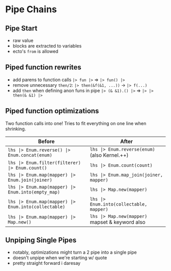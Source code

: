# Pipe Chains

## Pipe Start

- raw value
- blocks are extracted to variables
- ecto's `from` is allowed

## Piped function rewrites

- add parens to function calls `|> fun |>` => `|> fun() |>`
- remove unnecessary `then/2`: `|> then(&f(&1, ...))` -> `|> f(...)`
- add `then` when defining anon funs in pipe `|> (& &1).() |>` => `|> |> then(& &1) |>`

## Piped function optimizations

Two function calls into one! Tries to fit everything on one line when shrinking.

| Before | After |
|--------|-------|
| `lhs \|> Enum.reverse() \|> Enum.concat(enum)` | `lhs \|> Enum.reverse(enum)` (also Kernel.++) |
| `lhs \|> Enum.filter(filterer) \|> Enum.count()` | `lhs \|> Enum.count(count)` |
| `lhs \|> Enum.map(mapper) \|> Enum.join(joiner)` | `lhs \|> Enum.map_join(joiner, mapper)` |
| `lhs \|> Enum.map(mapper) \|> Enum.into(empty_map)` | `lhs \|> Map.new(mapper)` |
| `lhs \|> Enum.map(mapper) \|> Enum.into(collectable)` | `lhs \|> Enum.into(collectable, mapper)` |
| `lhs \|> Enum.map(mapper) \|> Map.new()` | `lhs \|> Map.new(mapper)` mapset & keyword also |

## Unpiping Single Pipes

- notably, optimizations might turn a 2 pipe into a single pipe
- doesn't unpipe when we're starting w/ quote
- pretty straight forward i daresay
